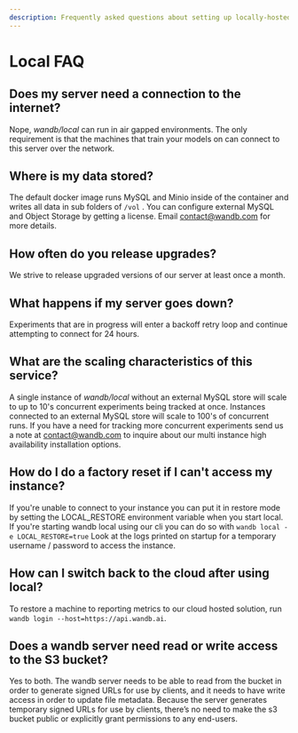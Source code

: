 ```yaml
---
description: Frequently asked questions about setting up locally-hosted versions of our app
---
```


# Local FAQ

## Does my server need a connection to the internet?

Nope, _wandb/local_ can run in air gapped environments. The only requirement is that the machines that train your models on can connect to this server over the network.

## Where is my data stored?

The default docker image runs MySQL and Minio inside of the container and writes all data in sub folders of `/vol` . You can configure external MySQL and Object Storage by getting a license. Email [contact@wandb.com](mailto:contact@wandb.com) for more details.

## How often do you release upgrades?

We strive to release upgraded versions of our server at least once a month.

## What happens if my server goes down?

Experiments that are in progress will enter a backoff retry loop and continue attempting to connect for 24 hours.

## What are the scaling characteristics of this service?

A single instance of _wandb/local_ without an external MySQL store will scale to up to 10's concurrent experiments being tracked at once. Instances connected to an external MySQL store will scale to 100's of concurrent runs. If you have a need for tracking more concurrent experiments send us a note at [contact@wandb.com](mailto:contact@wandb.com) to inquire about our multi instance high availability installation options.

## How do I do a factory reset if I can't access my instance?

If you're unable to connect to your instance you can put it in restore mode by setting the LOCAL\_RESTORE environment variable when you start local. If you're starting wandb local using our cli you can do so with `wandb local -e LOCAL_RESTORE=true` Look at the logs printed on startup for a temporary username / password to access the instance.

## How can I switch back to the cloud after using local?

To restore a machine to reporting metrics to our cloud hosted solution, run `wandb login --host=https://api.wandb.ai`.

## Does a wandb server need read or write access to the S3 bucket?

Yes to both. The wandb server needs to be able to read from the bucket in order to generate signed URLs for use by clients, and it needs to have write access in order to update file metadata. Because the server generates temporary signed URLs for use by clients, there’s no need to make the s3 bucket public or explicitly grant permissions to any end-users.

